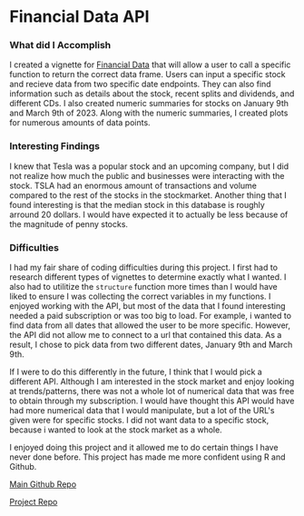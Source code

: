 # Financial Data API

### What did I Accomplish
I created a vignette for [Financial Data](https://polygon.io/docs/stocks) that will allow a user to call a specific function to return the correct data frame. Users can input a specific stock and recieve data from two specific date endpoints. They can also find information such as details about the stock, recent splits and dividends, and different CDs. I also created numeric summaries for stocks on January 9th and March 9th of 2023. Along with the numeric summaries, I created plots for numerous amounts of data points.

### Interesting Findings
I knew that Tesla was a popular stock and an upcoming company, but I did not realize how much the public and businesses were interacting with the stock. TSLA had an enormous amount of transactions and volume compared to the rest of the stocks in the stockmarket. Another thing that I found interesting is that the median stock in this database is roughly arround 20 dollars. I would have expected it to actually be less because of the magnitude of penny stocks. 

### Difficulties
I had my fair share of coding difficulties during this project. I first had to research different types of vignettes to determine exactly what I wanted. I also had to utilitize the `structure` function more times than I would have liked to ensure I was collecting the correct variables in my functions. I enjoyed working with the API, but most of the data that I found interesting needed a paid subscription or was too big to load. For example, i wanted to find data from all dates that allowed the user to be more specific. However, the API did not allow me to connect to a url that contained this data. As a result, I chose to pick data from two different dates, January 9th and March 9th.

If I were to do this differently in the future, I think that I would pick a different API. Although I am interested in the stock market and enjoy looking at trends/patterns, there was not a whole lot of numerical data that was free to obtain through my subscription. I would have thought this API would have had more numerical data that I would manipulate, but a lot of the URL's given were for specific stocks. I did not want data to a specific stock, because i wanted to look at the stock market as a whole.

I enjoyed doing this project and it allowed me to do certain things I have never done before. This project has made  me more confident using R and Github.  

[Main Github Repo](https://github.com/sjwilli6/sjwilli6.github.io)

[Project Repo](https://github.com/sjwilli6/Project1-API)
